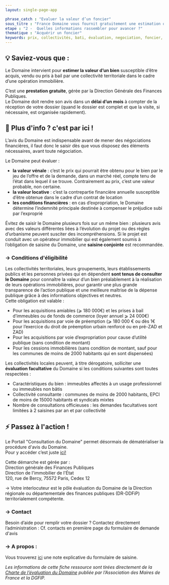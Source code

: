 ```yaml
---
layout: single-page-app

phrase_catch : "Evaluer la valeur d’un foncier"
sous_titre : "France Domaine vous fournit gratuitement une estimation officielle du prix de vente ou de location."
etape : "2 -  Quelles informations rassembler pour avancer ?"
thematique : "Acquérir un foncier"
keywords: prix, collectivités, bati, évaluation, negociation, foncier, proprétaire, propriété, Domaine, estimation, financier
---
```


## 💡 Saviez-vous que :

Le Domaine intervient pour **estimer la valeur d’un bien** susceptible d’être acquis, vendu ou pris à bail par une collectivité territoriale dans le cadre d’une opération immobilière.  

C’est une **prestation gratuite**, gérée par la Direction Générale des Finances Publiques.  
Le Domaine doit rendre son avis dans un **délai d’un mois** à compter de la réception de votre dossier (quand le dossier est complet et que la visite, si nécessaire, est organisée rapidement).



## 🚀 Plus d'info ? c'est par ici !

L’avis du Domaine est indispensable avant de mener des négociations financières, il faut donc le saisir dès que vous disposez des éléments nécessaires, avant toute négociation.  

Le Domaine peut évaluer :
- **la valeur vénale** : c’est le prix qui pourrait être obtenu pour le bien par le jeu de l’offre et de la demande, dans un marché réel, compte tenu de l’état dans lequel il se trouve. Contrairement au prix, c’est une valeur probable, non certaine.
- **la valeur locative** :  c’est la contrepartie financière annuelle susceptible d’être obtenue dans le cadre d’un contrat de location
- **les conditions financières** : en cas d’expropriation, le Domaine détermine l’indemnité principale destinée à compenser le préjudice subi par l’exproprié 
  
  
Évitez de saisir le Domaine plusieurs fois sur un même bien : plusieurs avis avec des valeurs différentes liées à l’évolution du projet ou des règles d’urbanisme peuvent susciter des incompréhensions. Si le projet est conduit avec un opérateur immobilier qui est également soumis à l’obligation de saisine du Domaine, une **saisine conjointe** est recommandée.


### →  Conditions d'éligibilité

Les collectivités territoriales, leurs groupements, leurs établissements publics et les personnes privées qui en dépendent **sont tenus de consulter le Domaine** pour connaître la valeur d’un bien préalablement à la réalisation de leurs opérations immobilières, pour garantir une plus grande transparence de l’action publique et une meilleure maîtrise de la dépense publique grâce à des informations objectives et neutres.   
Cette obligation est valable : 
- Pour les acquisitions amiables (⩾ 180 000€) et les prises à bail d’immeubles ou de fonds de commerce (loyer annuel ⩾ 24 000€)
- Pour les acquisitions par voie de préemption (⩾ 180 000 € ou dès 1€ pour l’exercice du droit de préemption urbain renforcé ou en pré-ZAD et ZAD) 
- Pour les acquisitions par voie d’expropriation pour cause d’utilité publique (sans condition de montant)
- Pour les cessions immobilières (sans condition de montant, sauf pour les communes de moins de 2000 habitants qui en sont dispensées)  
  

Les collectivités locales peuvent, à titre dérogatoire, solliciter une **évaluation facultative** du Domaine si les conditions suivantes sont toutes respectées :
- Caractéristiques du bien : immeubles affectés à un usage professionnel ou immeubles non bâtis 
- Collectivité consultante : communes de moins de 2000 habitants, EPCI de moins de 15000 habitants et syndicats mixtes 
- Nombre de consultations officieuses : les demandes facultatives sont limitées à 2 saisines par an et par collectivité



## ⚡ Passez à l'action !

Le Portail "Consultation du Domaine" permet désormais de dématérialiser la procédure d'avis du Domaine.  
Pour y accéder c’est juste [ici!](https://www.demarches-simplifiees.fr/commencer/consultation-du-domaine)

Cette démarche est gérée par :  
Direction générale des Finances Publiques  
Direction de l'immobilier de l'État  
120, rue de Bercy, 75572 Paris, Cedex 12

  
→ Votre interlocuteur est le pôle évaluation du Domaine de la Direction régionale ou départementale des finances publiques (DR-DDFiP) territorialement compétente. 


### →  Contact

Besoin d’aide pour remplir votre dossier ?
Contactez directement l’administration : Cf. contacts en première page du formulaire de demande d'avis
 

### → A propos :

Vous trouverez [ici](https://www.portail-immo.gouv.fr/documentations/d/fe50ca9e6b43490fa615/files/?p=/Notice%20explicative%20du%20formulaire%20de%20saisine%20DS%20-%20Version%20mars%202020.pdf) une note explicative du formulaire de saisine.

*Les informations de cette fiche ressource sont tirées directement de la [Charte de l’évaluation du Domaine](https://www.amf.asso.fr/m/document/fichier.php?FTP=AMF_24263TELECHARGER_LA_CHARTE.pdf&id=24263) publiée par l’Association des Maires de France et la DGFIP.*


